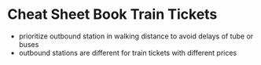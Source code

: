 # Cheat Sheet Book Train Tickets

- prioritize outbound station in walking distance to avoid delays of tube
or buses
- outbound stations are different for train tickets with different prices
